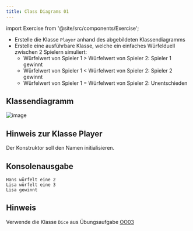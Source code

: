```yaml
---
title: Class Diagrams 01
---
```


import Exercise from '@site/src/components/Exercise';

- Erstelle die Klasse `Player` anhand des abgebildeten Klassendiagramms
- Erstelle eine ausführbare Klasse, welche ein einfaches Würfelduell zwischen
  2 Spielern simuliert:
  - Würfelwert von Spieler 1 > Würfelwert von Spieler 2: Spieler 1 gewinnt
  - Würfelwert von Spieler 1 < Würfelwert von Spieler 2: Spieler 2 gewinnt
  - Würfelwert von Spieler 1 = Würfelwert von Spieler 2: Unentschieden

## Klassendiagramm

![image](https://user-images.githubusercontent.com/47243617/170923374-95bd6412-67d4-40cf-bf39-ea7739fcbca1.png)

## Hinweis zur Klasse Player

Der Konstruktor soll den Namen initialisieren.

## Konsolenausgabe

```console
Hans würfelt eine 2
Lisa würfelt eine 3
Lisa gewinnt
```

## Hinweis

Verwende die Klasse `Dice` aus Übungsaufgabe [OO03](../oo/oo03.md)

<Exercise pullRequest="36" branchSuffix="class-diagrams/01" />
